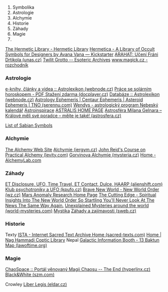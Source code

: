 1. Symbolika
2. Astrologie
3. Alchymie
4. Historie
5. Záhady 
6. Magie
7. 


[The Hermetic Library - Hermetic Library](https://hermetic.com/)
[Hermetica - A Library of Occult Symbols for Designers by Avana Vana — Kickstarter](https://www.kickstarter.com/projects/1319054093/hermetica-a-library-of-occult-symbols-for-designer)
[ARAHAT: Učení Fráni Drtikola (unas.cz)](http://arahat.unas.cz/cs/intro_cs.php)
[Twilit Grotto -- Esoteric Archives](http://www.esotericarchives.com/)
[www.magick.cz - rozchodník](http://www.magick.cz/)

### Astrologie

[e-knihy, články a videa :: Astrolexikon (webnode.cz)](https://astrolexikon.webnode.cz/e-knihy/)
[Práce se solárním horoskopem - PDF Stažení zdarma (docplayer.cz)](http://docplayer.cz/25746155-Prace-se-solarnim-horoskopem.html)
[Databáze :: Astrolexikon (webnode.cz)](https://astrolexikon.webnode.cz/databaze/)
[Astrology Ephemeris | Centaur Ephemeris | Asteroid Ephemeris | TNO (serennu.com)](https://serennu.com/index.php)
[Wendys - astrologický program Nebeský kalendář](https://astro.wendys.cz/)
[Astroinspirace](https://www.astroinspirace.cz/)
[ASTRALIS HOME PAGE](http://www.astralis.it/menu1/menu_eng.htm)
[Astrosféra Milana Gelnara – Králové měli své poradce – mějte je také! (astrosfera.cz)](https://www.astrosfera.cz/)

[List of Sabian Symbols](https://www.jamesburgess.com/list-of-sabians)

### Alchymie

[The Alchemy Web Site](https://www.alchemywebsite.com/index.html)
[Alchymie (jergym.cz)](https://canov.jergym.cz//objevite/objev7/al.htm)
[John Reid's Course on Practical Alchemy (levity.com)](http://www.levity.com/alchemy/johnreid.html)
[Gorvinova Alchymie (mysteria.cz)](http://gorvin.mysteria.cz/alchymie.htm)
[Home - AlchemyLab.com](https://www.alchemylab.com/)

### Záhady
[ET Disclosure, UFO, Time Travel, ET Contact, Dulce, HAARP (alienshift.com)](http://www.alienshift.com/)
[Klub psychotroniky a UFO (kpufo.cz)](https://www.kpufo.cz/)
[Brave New World - New World Order (wz.cz)](http://bnw-nwo.wz.cz/)
[Mars Anomaly Research Home Page](http://www.marsanomalyresearch.com/)
[The Cutting Edge - Spiritual Insights Into The New World Order So Startling You'll Never Look At The News The Same Way Again.](https://www.cuttingedge.org/)
[Unexplained Mysteries around the world (world-mysteries.com)](https://www.world-mysteries.com/)
[Mystika](https://www.mystika.info/)
[Záhady a zajímavosti (sweb.cz)](http://jpavol.sweb.cz/)

### Historie
Texty
[ISTA - Internet Sacred Text Archive Home (sacred-texts.com)](https://www.sacred-texts.com/index.htm)
[Home | Nag Hammadi Coptic Library](https://www.naghammadi.org/en)
Nepal
[Galactic Information Booth - 13 Baktun Map (lawoftime.org)](http://www.lawoftime.org/infobooth/baktunmap.html)


### Magie
[ChaoSpace :: Portál věnovaný Magii Chaosu -- The End (hyperlinx.cz)](https://chaospace.hyperlinx.cz/)
[Black&White (szm.com)](http://carodejnik.szm.com/)

Crowley
[Liber Legis (eldar.cz)](https://eldar.cz/hade/legis.html)
